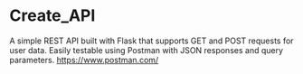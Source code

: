 # Create_API
A simple REST API built with Flask that supports GET and POST requests for user data. Easily testable using Postman with JSON responses and query parameters.
https://www.postman.com/
